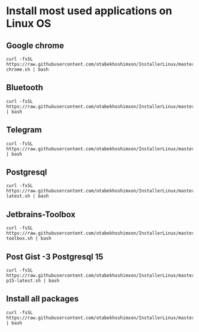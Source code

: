 # **Install most used applications on Linux OS**

## Google chrome  
```shell
curl -fsSL https://raw.githubusercontent.com/otabekhoshimxon/InstallerLinux/master/google-chrome.sh | bash
```

## Bluetooth
```shell
curl -fsSL https://raw.githubusercontent.com/otabekhoshimxon/InstallerLinux/master/bluetooth.sh | bash
```
## Telegram
```shell
curl -fsSL https://raw.githubusercontent.com/otabekhoshimxon/InstallerLinux/master/telegram.sh | bash
```

## Postgresql  
```shell
curl -fsSL https://raw.githubusercontent.com/otabekhoshimxon/InstallerLinux/master/postgres-latest.sh | bash
```

## Jetbrains-Toolbox 
```shell
curl -fsSL https://raw.githubusercontent.com/otabekhoshimxon/InstallerLinux/master/jetbrains-toolbox.sh | bash
```

## Post Gist -3 Postgresql 15
```shell
curl -fsSL https://raw.githubusercontent.com/otabekhoshimxon/InstallerLinux/master/postgis3-p15-latest.sh | bash
```


## Install all packages
```shell
curl -fsSL https://raw.githubusercontent.com/otabekhoshimxon/InstallerLinux/master/all.sh | bash
```


